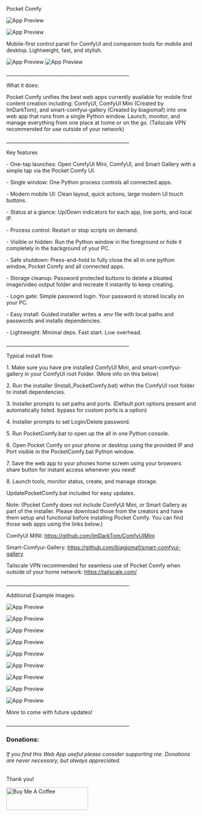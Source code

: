 Pocket Comfy

![App Preview](https://github.com/PastLifeDreamer/Pocket-Comfy/blob/main/static/pocket-comfy-hero.png?raw=true)

![App Preview](https://github.com/PastLifeDreamer/Pocket-Comfy/blob/main/static/ExampleImages/PocketComfyTemplate.png?raw=true)

Mobile-first control panel for ComfyUI and companion tools for mobile and desktop. Lightweight, fast, and stylish.

![App Preview](https://github.com/PastLifeDreamer/Pocket-Comfy/blob/main/static/ExampleImages/LoginPage.GIF?raw=true) ![App Preview](https://github.com/PastLifeDreamer/Pocket-Comfy/blob/main/static/ExampleImages/ControlePage.GIF?raw=true)


\_\_\_\_\_\_\_\_\_\_\_\_\_\_\_\_\_\_\_\_\_\_\_\_\_\_\_\_\_\_\_\_\_\_\_\_\_\_\_\_\_\_\_\_\_\_\_\_\_\_\_

What it does:

Pocket Comfy unifies the best web apps currently available for mobile first content creation including: ComfyUI, ComfyUI Mini (Created by ImDarkTom), and smart-comfyui-gallery (Created by biagiomaf) into one web app that runs from a single Python window. Launch, monitor, and manage everything from one place at home or on the go. (Tailscale VPN recommended for use outside of your network)

\_\_\_\_\_\_\_\_\_\_\_\_\_\_\_\_\_\_\_\_\_\_\_\_\_\_\_\_\_\_\_\_\_\_\_\_\_\_\_\_\_\_\_\_\_\_\_\_\_\_\_

Key features

\- One-tap launches: Open ComfyUI Mini, ComfyUI, and Smart Gallery with a simple tap via the Pocket Comfy UI.

\- Single window: One Python process controls all connected apps.

\- Modern mobile UI: Clean layout, quick actions, large modern UI touch buttons.

\- Status at a glance: Up/Down indicators for each app, live ports, and local IP.

\- Process control: Restart or stop scripts on demand.

\- Visible or hidden: Run the Python window in the foreground or hide it completely in the background of your PC.

\- Safe shutdown: Press-and-hold to fully close the all in one python window, Pocket Comfy and all connected apps.

\- Storage cleanup: Password protected buttons to delete a bloated image/video output folder and recreate it instantly to keep creating.

\- Login gate: Simple password login. Your password is stored locally on your PC.

\- Easy install: Guided installer writes a .env file with local paths and passwords and installs dependencies.

\- Lightweight: Minimal deps. Fast start. Low overhead.


\_\_\_\_\_\_\_\_\_\_\_\_\_\_\_\_\_\_\_\_\_\_\_\_\_\_\_\_\_\_\_\_\_\_\_\_\_\_\_\_\_\_\_\_\_\_\_\_\_\_\_

Typical install flow:

1\. Make sure you have pre installed ComfyUI Mini, and smart-comfyui-gallery in your ComfyUI root Folder. (More info on this below)

2\. Run the installer (Install_PocketComfy.bat) within the ComfyUI root folder to install dependencies.

3\. Installer prompts to set paths and ports. (Default port options present and automatically listed. bypass for custom ports is a option)

4\. Installer prompts to set Login/Delete password.

5\. Run PocketComfy.bat to open up the all in one Python console.

6\. Open Pocket Comfy on your phone or desktop using the provided IP and Port visible in the PocketComfy.bat Python window.

7\. Save the web app to your phones home screen using your browsers share button for instant access whenever you need!

8\. Launch tools, monitor status, create, and manage storage.

UpdatePocketComfy.bat included for easy updates. 

Note: (Pocket Comfy does not include ComfyUI Mini, or Smart Gallery as part of the installer. Please download those from the creators and have them setup and functional before installing Pocket Comfy. You can find those web apps using the links below.)


ComfyUI MINI: https://github.com/ImDarkTom/ComfyUIMini 


Smart-Comfyui-Gallery: https://github.com/biagiomaf/smart-comfyui-gallery


Tailscale VPN recommended for seamless use of Pocket Comfy when outside of your home network: https://tailscale.com/

\_\_\_\_\_\_\_\_\_\_\_\_\_\_\_\_\_\_\_\_\_\_\_\_\_\_\_\_\_\_\_\_\_\_\_\_\_\_\_\_\_\_\_\_\_\_\_\_\_\_\_


Additional Example Images:

![App Preview](https://github.com/PastLifeDreamer/Pocket-Comfy/blob/main/static/ExampleImages/PhoneIcon.PNG?raw=true)

![App Preview](https://github.com/PastLifeDreamer/Pocket-Comfy/blob/main/static/ExampleImages/Login.PNG?raw=true)

![App Preview](https://github.com/PastLifeDreamer/Pocket-Comfy/blob/main/static/ExampleImages/ControlPage.PNG?raw=true)

![App Preview](https://github.com/PastLifeDreamer/Pocket-Comfy/blob/main/static/ExampleImages/Functions.PNG?raw=true)

![App Preview](https://github.com/PastLifeDreamer/Pocket-Comfy/blob/main/static/ExampleImages/NetworkStatus.jpg?raw=true)

![App Preview](https://github.com/PastLifeDreamer/Pocket-Comfy/blob/main/static/ExampleImages/Mini.PNG?raw=true)

![App Preview](https://github.com/PastLifeDreamer/Pocket-Comfy/blob/main/static/ExampleImages/ImageGen.PNG?raw=true)

![App Preview](https://github.com/PastLifeDreamer/Pocket-Comfy/blob/main/static/ExampleImages/Gallery.PNG?raw=true)

![App Preview](https://github.com/PastLifeDreamer/Pocket-Comfy/blob/main/static/ExampleImages/ComfyUI.PNG?raw=true)




More to come with future updates! 



\_\_\_\_\_\_\_\_\_\_\_\_\_\_\_\_\_\_\_\_\_\_\_\_\_\_\_\_\_\_\_\_\_\_\_\_\_\_\_\_\_\_\_\_\_\_\_\_\_\_\_



### **Donations:**



###### If you find this Web App useful please consider supporting me. Donations are never necessary, but always appreciated. 



Thank you!



<a href="https://www.buymeacoffee.com/pastlifedreamer" target="\_blank"><img src="https://cdn.buymeacoffee.com/buttons/v2/default-blue.png" alt="Buy Me A Coffee" style="height: 60px !important;width: 217px !important;" ></a>









